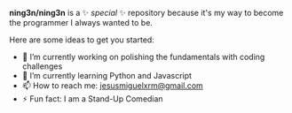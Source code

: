**ning3n/ning3n** is a ✨ _special_ ✨ repository because it's my way to become the programmer I always wanted to be.

Here are some ideas to get you started:

- 🔭 I’m currently working on polishing the fundamentals with coding challenges
- 🌱 I’m currently learning Python and Javascript
- 📫 How to reach me: jesusmiguelxrm@gmail.com
- ⚡ Fun fact: I am a Stand-Up Comedian
